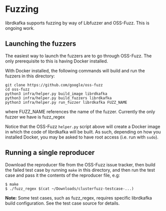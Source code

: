 # Fuzzing
librdkafka supports fuzzing by way of Libfuzzer and OSS-Fuzz. This is ongoing work.

## Launching the fuzzers
The easiest way to launch the fuzzers are to go through OSS-Fuzz. The only prerequisite to this is having Docker installed.

With Docker installed, the following commands will build and run the fuzzers in this directory:

```
git clone https://github.com/google/oss-fuzz
cd oss-fuzz
python3 infra/helper.py build_image librdkafka
python3 infra/helper.py build_fuzzers librdkafka
python3 infra/helper.py run_fuzzer librdkafka FUZZ_NAME
```
where FUZZ_NAME references the name of the fuzzer. Currently the only fuzzer we have is fuzz_regex

Notice that the OSS-Fuzz `helper.py` script above will create a Docker image in which the code of librdkafka will be built. As such, depending on how you installed Docker, you may be asked to have root access (i.e. run with `sudo`).


## Running a single reproducer

Download the reproducer file from the OSS-Fuzz issue tracker, then build
the failed test case by running `make` in this directory, and then
run the test case and pass it the contents of the reproducer file, e.g:

    $ make
    $ ./fuzz_regex $(cat ~/Downloads/clusterfuzz-testcase-...)

**Note:** Some test cases, such as fuzz_regex, requires specific librdkafka
          build configuration. See the test case source for details.
